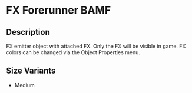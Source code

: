 # FX Forerunner BAMF

## Description

FX emitter object with attached FX. Only the FX will be visible in game. FX colors can be changed via the Object Properties menu.

## Size Variants

* Medium
